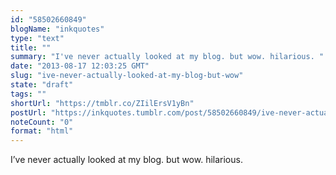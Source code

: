 ```yaml
---
id: "58502660849"
blogName: "inkquotes"
type: "text"
title: ""
summary: "I've never actually looked at my blog. but wow. hilarious. "
date: "2013-08-17 12:03:25 GMT"
slug: "ive-never-actually-looked-at-my-blog-but-wow"
state: "draft"
tags: ""
shortUrl: "https://tmblr.co/ZIilErsV1yBn"
postUrl: "https://inkquotes.tumblr.com/post/58502660849/ive-never-actually-looked-at-my-blog-but-wow"
noteCount: "0"
format: "html"
---
```


I’ve never actually looked at my blog. but wow. hilarious.